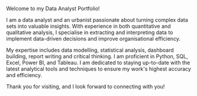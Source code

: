 Welcome to my Data Analyst Portfolio!

I am a data analyst and an urbanist passionate about turning complex data sets into valuable insights. With experience in both quantitative and qualitative analysis, I specialise in extracting and interpreting data to implement data-driven decisions and improve organisational efficiency. 

My expertise includes data modelling, statistical analysis, dashboard building, report writing and critical thinking. I am proficient in Python, SQL, Excel, Power BI, and Tableau. I am dedicated to staying up-to-date with the latest analytical tools and techniques to ensure my work's highest accuracy and efficiency. 

Thank you for visiting, and I look forward to connecting with you!
